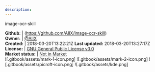 ```yaml
---
description: 
---
```

image-ocr-skill



**Github:** | (https://github.com/AIIX/image-ocr-skill)  
**Owner:** | [@AIIX](https://github.com/AIIX)  
**Created:** | 2018-03-20T13:22:21Z  **Last updated:** 2018-03-20T13:27:17Z  
**License:** | [GNU General Public License v3.0](https://api.github.com/licenses/gpl-3.0)  
**Market status:** | [Not in Market](https://market.mycroft.ai/skill/)  
 ![.gitbook/assets/mark-1-icon.png]  ![.gitbook/assets/mark-2-icon.png]  ![.gitbook/assets/picroft-icon.png]  ![.gitbook/assets/kde.png]  
